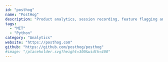 ```yaml
---
id: "posthog"
name: "PostHog"
description: "Product analytics, session recording, feature flagging and a/b testing that you can self-host (alternative to Mixpanel/Amplitude/Heap/HotJar/Optimizely)."
tags:
  - "MIT"
  - "Python"
category: "Analytics"
website: "https://posthog.com"
github: "https://github.com/posthog/posthog"
#image: "/placeholder.svg?height=300&width=400"
---
```


